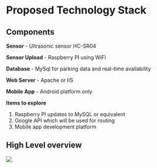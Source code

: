 # Proposed Technology Stack

## Components

**Sensor** - Ultrasonic sensor HC-SR04

**Sensor Upload** - Raspberry PI using WiFi

**Database** - MySql for parking data and real-time availability

**Web Server** - Apache or IIS

**Mobile App** - Android platform only

**Items to explore**

1. Raspberry PI updates to MySQL or equivalent
2. Google API which will be used for routing
3. Mobile app development platform

## High Level overview

<image src="./TechnologyStackHighLevel.png">




